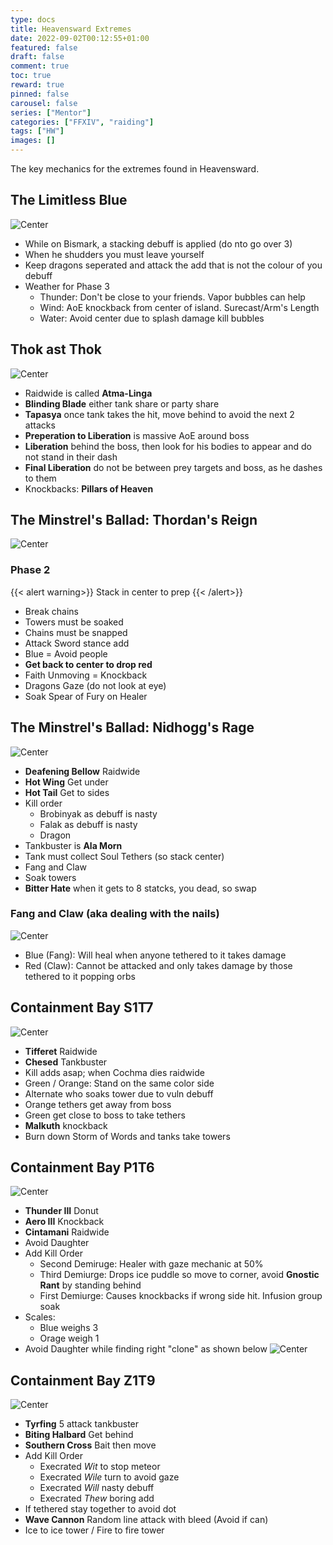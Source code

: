 ```yaml
---
type: docs
title: Heavensward Extremes
date: 2022-09-02T00:12:55+01:00
featured: false
draft: false
comment: true
toc: true
reward: true
pinned: false
carousel: false
series: ["Mentor"]
categories: ["FFXIV", "raiding"]
tags: ["HW"]
images: []
---
```


The key mechanics for the extremes found in Heavensward.

<!--more-->

## The Limitless Blue

![Center](images/extremes/limitless-blue.png)

- While on Bismark, a stacking debuff is applied (do nto go over 3)
- When he shudders you must leave yourself
- Keep dragons seperated and attack the add that is not the colour of you debuff
- Weather for Phase 3
  - Thunder: Don't be close to your friends. Vapor bubbles can help
  - Wind: AoE knockback from center of island. Surecast/Arm's Length
  - Water: Avoid center due to splash damage kill bubbles

## Thok ast Thok

![Center](images/extremes/thok-ast-thok.png)

- Raidwide is called **Atma-Linga**
- **Blinding Blade** either tank share or party share
- **Tapasya** once tank takes the hit, move behind to avoid the next 2 attacks
- **Preperation to Liberation** is massive AoE around boss
- **Liberation** behind the boss, then look for his bodies to appear and do not stand in their dash
- **Final Liberation** do not be between prey targets and boss, as he dashes to them
- Knockbacks: **Pillars of Heaven**

## The Minstrel's Ballad: Thordan's Reign

![Center](images/extremes/thordans.png)

### Phase 2

{{< alert warning>}}
Stack in center to prep
{{< /alert>}}

- Break chains
- Towers must be soaked
- Chains must be snapped
- Attack Sword stance add
- Blue = Avoid people
- **Get back to center to drop red**
- Faith Unmoving = Knockback
- Dragons Gaze (do not look at eye)
- Soak Spear of Fury on Healer

## The Minstrel's Ballad: Nidhogg's Rage

![Center](images/extremes/nidhoggs.png)

- **Deafening Bellow** Raidwide
- **Hot Wing** Get under
- **Hot Tail** Get to sides
- Kill order
  - Brobinyak as debuff is nasty
  - Falak as debuff is nasty
  - Dragon
- Tankbuster is **Ala Morn**
- Tank must collect Soul Tethers (so stack center)
- Fang and Claw
- Soak towers
- **Bitter Hate** when it gets to 8 statcks, you dead, so swap

### Fang and Claw (aka dealing with the nails)

![Center](images/extremes/spicynidhogg.png)

- Blue (Fang): Will heal when anyone tethered to it takes damage
- Red (Claw): Cannot be attacked and only takes damage by those tethered to it popping orbs

## Containment Bay S1T7

![Center](images/extremes/s1t7.png)

- **Tifferet** Raidwide
- **Chesed** Tankbuster
- Kill adds asap; when Cochma dies raidwide
- Green / Orange: Stand on the same color side
- Alternate who soaks tower due to vuln debuff
- Orange tethers get away from boss
- Green get close to boss to take tethers
- **Malkuth** knockback
- Burn down Storm of Words and tanks take towers

## Containment Bay P1T6

![Center](images/extremes/p1t6.png)

- **Thunder III** Donut
- **Aero III** Knockback
- **Cintamani** Raidwide
- Avoid Daughter
- Add Kill Order
  - Second Demiruge: Healer with gaze mechanic at 50%
  - Third Demiurge: Drops ice puddle so move to corner, avoid **Gnostic Rant** by standing behind
  - First Demiurge: Causes knockbacks if wrong side hit. Infusion group soak
- Scales:
  - Blue weighs 3
  - Orage weigh 1
- Avoid Daughter while finding right "clone" as shown below
  ![Center](images/extremes/spicysophia.png)

## Containment Bay Z1T9

![Center](images/extremes/z1t9.png)

- **Tyrfing** 5 attack tankbuster
- **Biting Halbard** Get behind
- **Southern Cross** Bait then move
- Add Kill Order
  - Execrated _Wit_ to stop meteor
  - Execrated _Wile_ turn to avoid gaze
  - Execrated _Will_ nasty debuff
  - Execrated _Thew_ boring add
- If tethered stay together to avoid dot
- **Wave Cannon** Random line attack with bleed (Avoid if can)
- Ice to ice tower / Fire to fire tower
